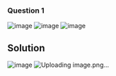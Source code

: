 ### Question 1
![image](https://github.com/emirhandogandemir/Kubernetes-Notlar/assets/74687192/ec966e4a-f168-410d-ac4f-a381df038d18)
![image](https://github.com/emirhandogandemir/Kubernetes-Notlar/assets/74687192/6faaaa4e-0673-4270-931c-b175a799337a)
![image](https://github.com/emirhandogandemir/Kubernetes-Notlar/assets/74687192/48622ac8-e028-4164-956f-d57d78948ea9)

## Solution
![image](https://github.com/emirhandogandemir/Kubernetes-Notlar/assets/74687192/e27b200a-5130-40d6-a36f-dede358ecc56)
![Uploading image.png…]()
